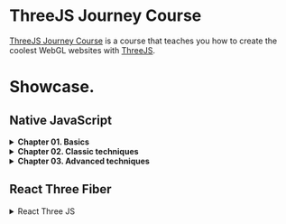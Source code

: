 # ThreeJS Journey Course

[ThreeJS Journey Course](https://threejs-journey.xyz/) is a course that teaches you how to create the coolest WebGL websites with [ThreeJS](https://threejs.org/).

# Showcase.
## Native JavaScript
<details>
  <summary><b>Chapter 01. Basics</b></summary>

  ### [11-textures](https://threejs-journey-textures.netlify.app/)
  ![](https://i.imgur.com/kUUHLkt.png)

  ### [12-materials](https://threejs-journey-materials.netlify.app/)
  ![](https://i.imgur.com/i9aSFdV.jpg)

  ### [13-3d-text](https://threejs-journey-3d-text.netlify.app/)
  ![](https://i.imgur.com/l6qr5qO.png)
</details>
<details>
  <summary><b>Chapter 02. Classic techniques</b></summary>
  
  ### [15-lights](https://threejs-journey-lights.netlify.app/)
  ![](https://i.imgur.com/Ar0PAXL.png)

  ### [16-shadows](https://threejs-journey-shadows.netlify.app/)
  ![](https://i.imgur.com/jMBuV36.png)

   ### [17-haunted-house](https://threejs-journey-house.netlify.app/)
  ![](https://i.imgur.com/zjZeuQw.jpg)

  ### [18-particles](https://threejs-journey-particles.netlify.app/)
  ![](https://i.imgur.com/LCdX1DU.jpg)

  ### [19-galaxy](https://threejs-journey-galaxy.netlify.app/)
  ![](https://i.imgur.com/cRV2qDz.png)

  ### [20-scroll-based-animation](https://threejs-journey-scroll-based-anims.netlify.app/)
  ![](https://i.imgur.com/ZSnpGKD.gif)
  
</details>

<details>
<summary><b>Chapter 03. Advanced techniques</b></summary>

  ### [21-physics](https://threejs-journey-physics.netlify.app/)
  ![](https://i.imgur.com/mS2pMrU.png)

  ### [22-importing-models](https://threejs-journey-importing-models.netlify.app/)
  ![](https://i.imgur.com/J6tvn3Z.png)
</details>

## React Three Fiber
<details> 
  <summary>React Three JS</summary>
  
  ### [42-r3f-app](https://threejs-journey-r3f-app.netlify.app/)
  ![](https://i.imgur.com/qLvpaSY.png)

  ### [43-drei](https://threejs-journey-r3f-drei.netlify.app/)
  ![](https://i.imgur.com/oOIYIZX.png)

  ### [44-debug](https://threejs-journey-r3f-debug.netlify.app/)
  ![](https://i.imgur.com/8F2XgT4.png)

  ### [45-environment-and-staging](https://threejs-journey-env-and-staging.netlify.app/)
  ![](https://i.imgur.com/vb83Cu7.jpg)
</details>


